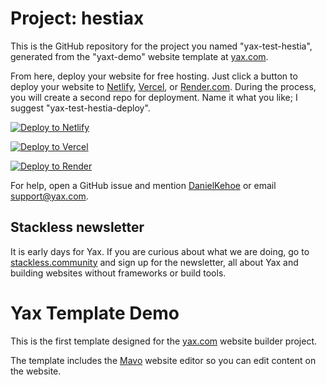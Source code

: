# Project: hestiax

This is the GitHub repository for the project you named "yax-test-hestia", generated from the "yaxt-demo" website template at [yax.com](https://yax.com).

From here, deploy your website for free hosting. Just click a button to deploy your website to [Netlify](https://www.netlify.com/), [Vercel](https://vercel.com/), or [Render.com](https://render.com/). During the process, you will create a second repo for deployment. Name it what you like; I suggest "yax-test-hestia-deploy".

[![Deploy to Netlify](https://www.netlify.com/img/deploy/button.svg)](https://app.netlify.com/start/deploy?repository=https://github.com/andreaskundig/yax-test-hestia)

[![Deploy to Vercel](https://vercel.com/button)](https://vercel.com/import/project?template=https://github.com/andreaskundig/yax-test-hestia)

[![Deploy to Render](https://render.com/images/deploy-to-render-button.svg)](https://render.com/deploy)

For help, open a GitHub issue and mention [DanielKehoe](https://github.com/DanielKehoe) or email [support@yax.com](mailto:support@yax.com?subject=[GitHub]%20yax-test-hestia).

## Stackless newsletter

It is early days for Yax. If you are curious about what we are doing, go to [stackless.community](https://stackless.community/) and sign up for the newsletter, all about Yax and building websites without frameworks or build tools.



# Yax Template Demo

This is the first template designed for the [yax.com](https://yax.com/) website builder project.

The template includes the [Mavo](https://mavo.io/) website editor so you can edit content on the website.
